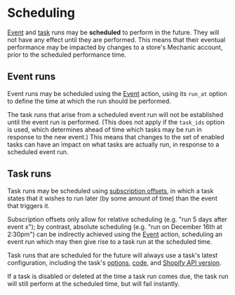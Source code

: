 # Scheduling

[Event](../actions/action-types/event.md) and [task](../tasks/) runs may be **scheduled** to perform in the future. They will not have any effect until they are performed. This means that their eventual performance may be impacted by changes to a store's Mechanic account, prior to the scheduled performance time.

## Event runs

Event runs may be scheduled using the [Event](../actions/action-types/event.md) action, using its `run_at` option to define the time at which the run should be performed.

The task runs that arise from a scheduled event run will not be established until the event run is performed. \(This does not apply if the `task_ids` option is used, which determines ahead of time which tasks may be run in response to the new event.\) This means that changes to the set of enabled tasks can have an impact on what tasks are actually run, in response to a scheduled event run.

## Task runs

Task runs may be scheduled using [subscription offsets](../tasks/subscriptions.md#offsets), in which a task states that it wishes to run later \(by some amount of time\) than the event that triggers it.

Subscription offsets only allow for relative scheduling \(e.g. "run 5 days after event x"\); by contrast, absolute scheduling \(e.g. "run on December 16th at 2:30pm"\) can be indirectly achieved using the [Event](../actions/action-types/event.md) action, scheduling an event run which may then give rise to a task run at the scheduled time.

Task runs that are scheduled for the future will always use a task's latest configuration, including the task's [options](../tasks/options.md), [code](../tasks/code/), and [Shopify API version](../tasks/shopify-api-version.md).

If a task is disabled or deleted at the time a task run comes due, the task run will still perform at the scheduled time, but will fail instantly.

